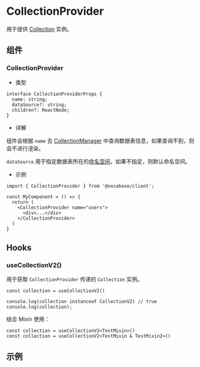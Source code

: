 # CollectionProvider

用于提供 [Collection](/core/collection/collction) 实例。

## 组件

### CollectionProvider

- 类型

```tsx | pure
interface CollectionProviderProps {
  name: string;
  dataSource?: string;
  children?: ReactNode;
}
```

- 详解

组件会根据 `name` 去 [CollectionManager](/core/collection/collection-manager) 中查询数据表信息，如果查询不到，则会不进行渲染。

`dataSource` 用于指定数据表所在的[命名空间](/core/collection/collection-manager#datasource)，如果不指定，则默认命名空间。

- 示例

```tsx | pure
import { CollectionProvider } from '@nocobase/client';

const MyComponent = () => {
  return (
    <CollectionProvider name="users">
      <div>...</div>
    </CollectionProvider>
  )
}
```


## Hooks

### useCollectionV2()

用于获取 `CollectionProvider` 传递的 `Collection` 实例。

```tsx | pure
const collection = useCollectionV2()

console.log(collection instanceof CollectionV2) // true
console.log(collection);
```

结合 Mixin 使用：

```tsx | pure
const collection = useCollectionV2<TestMixin>()
const collection = useCollectionV2<TestMixin & TestMixin2>()
```

## 示例

<code src="./demos/collection/demo1.tsx"></code>

